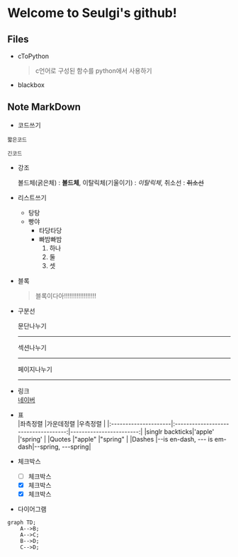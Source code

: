 # Welcome to Seulgi's github!

## Files
- cToPython

  > c언어로 구성된 함수를 python에서 사용하기
- blackbox

## Note MarkDown
- 코드쓰기

`짧은코드`

```
긴코드
```

- 강조

  볼드체(굵은체) : **볼드체**, 이탈릭체(기울이기) : *이탈릭체*, 취소선 : ~~취소선~~

- 리스트쓰기
  * 탕탕
  * 빵야
    * 타당타당
    * 빠밤빠밤
      1. 하나
      2. 둘
      3. 셋

- 블록
  > 블록이다아!!!!!!!!!!!!!!!!!!
  
- 구분선

  문단나누기
  _ _ _
  섹션나누기
  - - -
  페이지나누기
  * * *
  
- 링크  
  [네이버](http://naver.com/)

- 표   
|좌측정렬            |가운데정렬                           |우측정렬                |
|:---------------------|:------------------------------------:|------------------------:|
|singlr backticks|'apple'                                   |'spring'                  |
|Quotes              |"apple"                                  |"spring"                 |
|Dashes              |--is en-dash, --- is em-dash|--spring, ---spring|

- 체크박스
  - [ ] 체크박스
  - [x] 체크박스
  - [x] 체크박스

- 다이어그램
```mermaid
graph TD;
    A-->B;
    A-->C;
    B-->D;
    C-->D;
```
